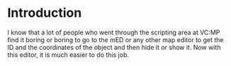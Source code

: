 # Introduction
I know that a lot of people who went through the scripting area at VC:MP find it boring or boring to go to the mED or any other map editor to get the ID and the coordinates of the object and then hide it or show it. Now with this editor, it is much easier to do this job.

